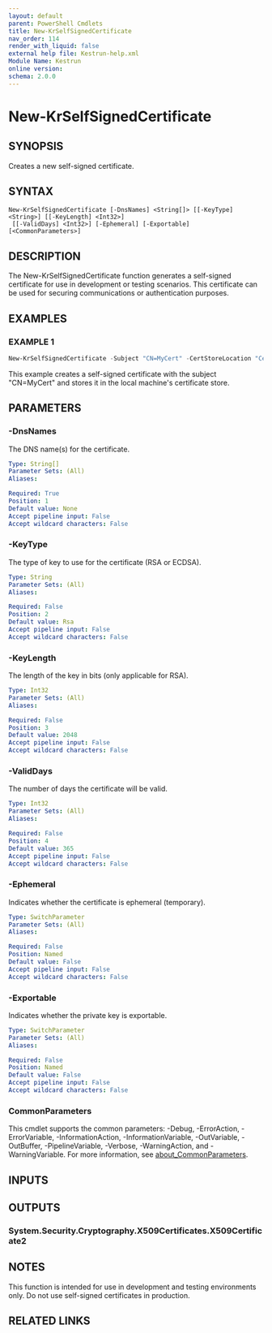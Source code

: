 ```yaml
---
layout: default
parent: PowerShell Cmdlets
title: New-KrSelfSignedCertificate
nav_order: 114
render_with_liquid: false
external help file: Kestrun-help.xml
Module Name: Kestrun
online version:
schema: 2.0.0
---
```


# New-KrSelfSignedCertificate

## SYNOPSIS
Creates a new self-signed certificate.

## SYNTAX

```
New-KrSelfSignedCertificate [-DnsNames] <String[]> [[-KeyType] <String>] [[-KeyLength] <Int32>]
 [[-ValidDays] <Int32>] [-Ephemeral] [-Exportable] [<CommonParameters>]
```

## DESCRIPTION
The New-KrSelfSignedCertificate function generates a self-signed certificate for use in development or testing scenarios.
This certificate can be used for securing communications or authentication purposes.

## EXAMPLES

### EXAMPLE 1
```powershell
New-KrSelfSignedCertificate -Subject "CN=MyCert" -CertStoreLocation "Cert:\LocalMachine\My"
```

This example creates a self-signed certificate with the subject "CN=MyCert" and stores it in the local machine's certificate store.

## PARAMETERS

### -DnsNames
The DNS name(s) for the certificate.

```yaml
Type: String[]
Parameter Sets: (All)
Aliases:

Required: True
Position: 1
Default value: None
Accept pipeline input: False
Accept wildcard characters: False
```

### -KeyType
The type of key to use for the certificate (RSA or ECDSA).

```yaml
Type: String
Parameter Sets: (All)
Aliases:

Required: False
Position: 2
Default value: Rsa
Accept pipeline input: False
Accept wildcard characters: False
```

### -KeyLength
The length of the key in bits (only applicable for RSA).

```yaml
Type: Int32
Parameter Sets: (All)
Aliases:

Required: False
Position: 3
Default value: 2048
Accept pipeline input: False
Accept wildcard characters: False
```

### -ValidDays
The number of days the certificate will be valid.

```yaml
Type: Int32
Parameter Sets: (All)
Aliases:

Required: False
Position: 4
Default value: 365
Accept pipeline input: False
Accept wildcard characters: False
```

### -Ephemeral
Indicates whether the certificate is ephemeral (temporary).

```yaml
Type: SwitchParameter
Parameter Sets: (All)
Aliases:

Required: False
Position: Named
Default value: False
Accept pipeline input: False
Accept wildcard characters: False
```

### -Exportable
Indicates whether the private key is exportable.

```yaml
Type: SwitchParameter
Parameter Sets: (All)
Aliases:

Required: False
Position: Named
Default value: False
Accept pipeline input: False
Accept wildcard characters: False
```

### CommonParameters
This cmdlet supports the common parameters: -Debug, -ErrorAction, -ErrorVariable, -InformationAction, -InformationVariable, -OutVariable, -OutBuffer, -PipelineVariable, -Verbose, -WarningAction, and -WarningVariable. For more information, see [about_CommonParameters](http://go.microsoft.com/fwlink/?LinkID=113216).

## INPUTS

## OUTPUTS

### System.Security.Cryptography.X509Certificates.X509Certificate2
## NOTES
This function is intended for use in development and testing environments only.
Do not use self-signed certificates in production.

## RELATED LINKS
